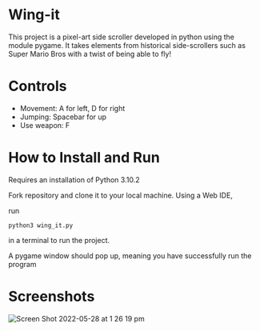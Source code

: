 # Wing-it

This project is a pixel-art side scroller developed in python using the module pygame. It takes elements from historical side-scrollers such as Super Mario Bros with a twist of being able to fly!

# Controls

- Movement: A for left, D for right
- Jumping: Spacebar for up
- Use weapon: F

# How to Install and Run

Requires an installation of Python 3.10.2

Fork repository and clone it to your local machine. Using a Web IDE,

run 
```
python3 wing_it.py
```
in a terminal to run the project.

A pygame window should pop up, meaning you have successfully run the program

# Screenshots

![Screen Shot 2022-05-28 at 1 26 19 pm](https://user-images.githubusercontent.com/78951403/170950093-c0cf0710-0a8b-4396-a07b-eb8e7f19eb59.png)

